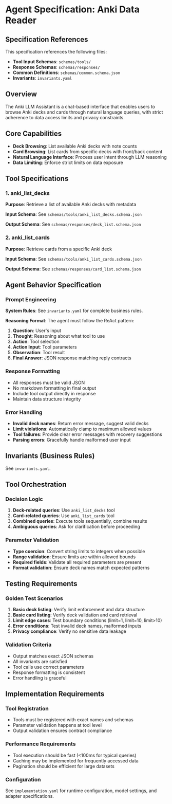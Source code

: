 # Agent Specification: Anki Data Reader

## Specification References
This specification references the following files:
- **Tool Input Schemas**: `schemas/tools/`
- **Response Schemas**: `schemas/responses/`
- **Common Definitions**: `schemas/common.schema.json`
- **Invariants**: `invariants.yaml`

## Overview
The Anki LLM Assistant is a chat-based interface that enables users to browse Anki decks and cards through natural language queries, with strict adherence to data access limits and privacy constraints.

## Core Capabilities
- **Deck Browsing**: List available Anki decks with note counts
- **Card Browsing**: List cards from specific decks with front/back content
- **Natural Language Interface**: Process user intent through LLM reasoning
- **Data Limiting**: Enforce strict limits on data exposure

## Tool Specifications

### 1. anki_list_decks
**Purpose**: Retrieve a list of available Anki decks with metadata

**Input Schema**: See `schemas/tools/anki_list_decks.schema.json`

**Output Schema**: See `schemas/responses/deck_list.schema.json`

### 2. anki_list_cards
**Purpose**: Retrieve cards from a specific Anki deck

**Input Schema**: See `schemas/tools/anki_list_cards.schema.json`

**Output Schema**: See `schemas/responses/card_list.schema.json`

## Agent Behavior Specification

### Prompt Engineering
**System Rules**: See `invariants.yaml` for complete business rules.

**Reasoning Format**:
The agent must follow the ReAct pattern:
1. **Question**: User's input
2. **Thought**: Reasoning about what tool to use
3. **Action**: Tool selection
4. **Action Input**: Tool parameters
5. **Observation**: Tool result
6. **Final Answer**: JSON response matching reply contracts

### Response Formatting
- All responses must be valid JSON
- No markdown formatting in final output
- Include tool output directly in response
- Maintain data structure integrity

### Error Handling
- **Invalid deck names**: Return error message, suggest valid decks
- **Limit violations**: Automatically clamp to maximum allowed values
- **Tool failures**: Provide clear error messages with recovery suggestions
- **Parsing errors**: Gracefully handle malformed user input

## Invariants (Business Rules)
See `invariants.yaml`.

## Tool Orchestration

### Decision Logic
1. **Deck-related queries**: Use `anki_list_decks` tool
2. **Card-related queries**: Use `anki_list_cards` tool
3. **Combined queries**: Execute tools sequentially, combine results
4. **Ambiguous queries**: Ask for clarification before proceeding

### Parameter Validation
- **Type coercion**: Convert string limits to integers when possible
- **Range validation**: Ensure limits are within allowed bounds
- **Required fields**: Validate all required parameters are present
- **Format validation**: Ensure deck names match expected patterns

## Testing Requirements

### Golden Test Scenarios
1. **Basic deck listing**: Verify limit enforcement and data structure
2. **Basic card listing**: Verify deck validation and card retrieval
3. **Limit edge cases**: Test boundary conditions (limit=1, limit=10, limit>10)
4. **Error conditions**: Test invalid deck names, malformed inputs
5. **Privacy compliance**: Verify no sensitive data leakage

### Validation Criteria
- Output matches exact JSON schemas
- All invariants are satisfied
- Tool calls use correct parameters
- Response formatting is consistent
- Error handling is graceful

## Implementation Requirements

### Tool Registration
- Tools must be registered with exact names and schemas
- Parameter validation happens at tool level
- Output validation ensures contract compliance

### Performance Requirements
- Tool execution should be fast (<100ms for typical queries)
- Caching may be implemented for frequently accessed data
- Pagination should be efficient for large datasets

### Configuration
See `implementation.yaml` for runtime configuration, model settings, and adapter specifications.
